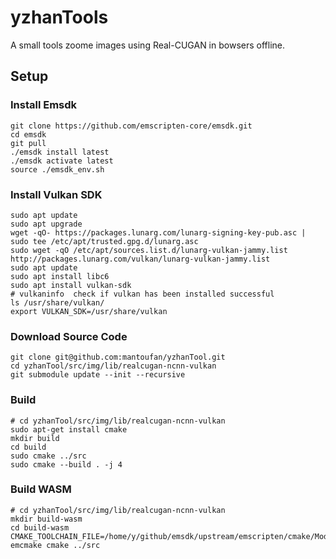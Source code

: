 # yzhanTools
A small tools zoome images using Real-CUGAN in bowsers offline.
## Setup
### Install Emsdk
```shell
git clone https://github.com/emscripten-core/emsdk.git
cd emsdk
git pull
./emsdk install latest
./emsdk activate latest
source ./emsdk_env.sh
```
### Install Vulkan SDK
```shell
sudo apt update
sudo apt upgrade
wget -qO- https://packages.lunarg.com/lunarg-signing-key-pub.asc | sudo tee /etc/apt/trusted.gpg.d/lunarg.asc
sudo wget -qO /etc/apt/sources.list.d/lunarg-vulkan-jammy.list http://packages.lunarg.com/vulkan/lunarg-vulkan-jammy.list
sudo apt update
sudo apt install libc6
sudo apt install vulkan-sdk
# vulkaninfo  check if vulkan has been installed successful 
ls /usr/share/vulkan/
export VULKAN_SDK=/usr/share/vulkan
```
### Download Source Code
```shell
git clone git@github.com:mantoufan/yzhanTool.git
cd yzhanTool/src/img/lib/realcugan-ncnn-vulkan
git submodule update --init --recursive
```
### Build
```shell
# cd yzhanTool/src/img/lib/realcugan-ncnn-vulkan
sudo apt-get install cmake
mkdir build
cd build
sudo cmake ../src
sudo cmake --build . -j 4
```
### Build WASM
```shell
# cd yzhanTool/src/img/lib/realcugan-ncnn-vulkan
mkdir build-wasm
cd build-wasm
CMAKE_TOOLCHAIN_FILE=/home/y/github/emsdk/upstream/emscripten/cmake/Modules/Platform/Emscripten.cmake
emcmake cmake ../src
```